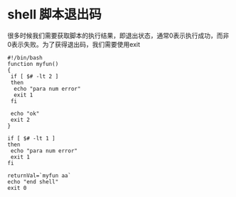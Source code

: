 # shell 脚本退出码

很多时候我们需要获取脚本的执行结果，即退出状态，通常0表示执行成功，而非0表示失败。为了获得退出码，我们需要使用exit

```shell
#!/bin/bash
function myfun()
{
 if [ $# -lt 2 ]
 then
  echo "para num error"
  exit 1
 fi

 echo "ok"
 exit 2
}

if [ $# -lt 1 ]
then
 echo "para num error"
 exit 1
fi

returnVal=`myfun aa`
echo "end shell"
exit 0
```
